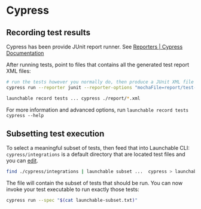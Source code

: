 # Cypress

## Recording test results

Cypress has been provide JUnit report runner. See [Reporters | Cypress Documentation](https://docs.cypress.io/guides/tooling/reporters.html)

After running tests, point to files that contains all the generated test report XML files:

```bash
# run the tests however you normally do, then produce a JUnit XML file
cypress run --reporter junit --reporter-options "mochaFile=report/test-output-[hash].xml"

launchable record tests ... cypress ./report/*.xml
```

For more information and advanced options, run `launchable record tests cypress --help`

## Subsetting test execution

To select a meaningful subset of tests, then feed that into Launchable CLI:
`cypress/integrations` is a default directory that are located test files and you can [edit](https://docs.cypress.io/guides/core-concepts/writing-and-organizing-tests.html#Test-files).

```bash
find ./cypress/integrations | launchable subset ...  cypress > launchable-subset.txt
```

The file will contain the subset of tests that should be run. You can now invoke your test executable to run exactly those tests:

```bash
cypress run --spec "$(cat launchable-subset.txt)"
```
